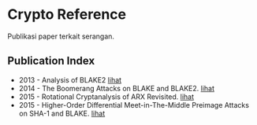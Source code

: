 # Crypto Reference

Publikasi paper terkait serangan.

## Publication Index

* 2013 - Analysis of BLAKE2 [lihat](2013.guo_karpman_nikolic_wang_wu.pdf)
* 2014 - The Boomerang Attacks on BLAKE and BLAKE2. [lihat](2014.hao.pdf)
* 2015 - Rotational Cryptanalysis of ARX Revisited. [lihat](2015.khovratovic_nikolic_pieprzyk_sokolowski_steinfeld.pdf)
* 2015 - Higher-Order Differential Meet-in-The-Middle Preimage Attacks on SHA-1 and BLAKE. [lihat](2015.espitau_fouque_karpman.pdf)